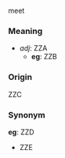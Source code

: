 meet
### Meaning
+ _adj_: ZZA
    + __eg__: ZZB

### Origin

ZZC

### Synonym

__eg__: ZZD

+ ZZE


